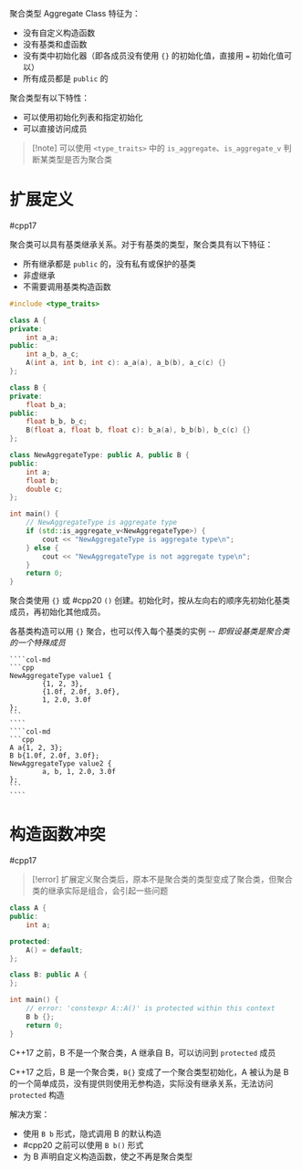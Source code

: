 聚合类型 Aggregate Class 特征为：
* 没有自定义构造函数
* 没有基类和虚函数
* 没有类中初始化器（即各成员没有使用 `{}` 的初始化值，直接用 `=` 初始化值可以）
* 所有成员都是 `public` 的

聚合类型有以下特性：
* 可以使用初始化列表和指定初始化
* 可以直接访问成员

> [!note] 可以使用 `<type_traits>` 中的 `is_aggregate`、`is_aggregate_v` 判断某类型是否为聚合类
# 扩展定义
#cpp17

聚合类可以具有基类继承关系。对于有基类的类型，聚合类具有以下特征：
* 所有继承都是 `public` 的，没有私有或保护的基类
* 非虚继承
* 不需要调用基类构造函数

```cpp
#include <type_traits>

class A {
private:
    int a_a;
public:
    int a_b, a_c;
    A(int a, int b, int c): a_a(a), a_b(b), a_c(c) {}
};

class B {
private:
    float b_a;
public:
    float b_b, b_c;
    B(float a, float b, float c): b_a(a), b_b(b), b_c(c) {}
};

class NewAggregateType: public A, public B {
public:
    int a;
    float b;
    double c;
};

int main() {
    // NewAggregateType is aggregate type
    if (std::is_aggregate_v<NewAggregateType>) {
        cout << "NewAggregateType is aggregate type\n";
    } else {
        cout << "NewAggregateType is not aggregate type\n";
    }
    return 0;
}
```

聚合类使用 `{}` 或 #cpp20 `()` 创建。初始化时，按从左向右的顺序先初始化基类成员，再初始化其他成员。

各基类构造可以用 `{}` 聚合，也可以传入每个基类的实例 -- *即假设基类是聚合类的一个特殊成员*

`````col
````col-md
```cpp
NewAggregateType value1 {
        {1, 2, 3},
        {1.0f, 2.0f, 3.0f},
        1, 2.0, 3.0f
};
```
````
````col-md
```cpp
A a{1, 2, 3};
B b{1.0f, 2.0f, 3.0f};
NewAggregateType value2 {
        a, b, 1, 2.0, 3.0f
};
```
````
`````
# 构造函数冲突
#cpp17

> [!error] 扩展定义聚合类后，原本不是聚合类的类型变成了聚合类，但聚合类的继承实际是组合，会引起一些问题

```cpp
class A {
public:
    int a;

protected:
    A() = default;
};

class B: public A {
};

int main() {
    // error: 'constexpr A::A()' is protected within this context
    B b {};
    return 0;
}
```

C++17 之前，B 不是一个聚合类，A 继承自 B，可以访问到 `protected` 成员

C++17 之后，B 是一个聚合类，`B{}` 变成了一个聚合类型初始化，A 被认为是 B 的一个简单成员，没有提供则使用无参构造，实际没有继承关系，无法访问 `protected` 构造

解决方案：
* 使用 `B b` 形式，隐式调用 B 的默认构造
* #cpp20 之前可以使用 `B b()` 形式
* 为 B 声明自定义构造函数，使之不再是聚合类型
